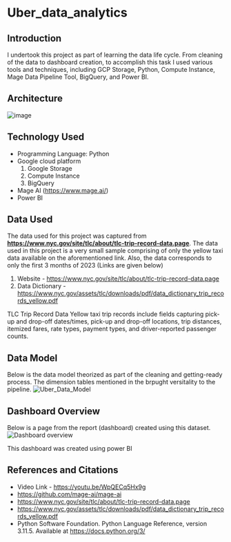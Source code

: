 # Uber_data_analytics

## Introduction
I undertook this project as part of learning the data life cycle. From cleaning of the data to dashboard creation, to accomplish this task I used various tools and techniques, including GCP Storage, Python, Compute Instance, Mage Data Pipeline Tool, BigQuery, and Power BI.

## Architecture
![image](https://github.com/Mayank07Joshi/Taxi_data_analytics/assets/60167970/168a121e-ab7b-4448-87ac-f0bcb5298149)

## Technology Used
  * Programming Language: Python
  * Google cloud platform
    1. Google Storage
    2. Compute Instance
    3. BigQuery
  * Mage AI (https://www.mage.ai/)
  * Power BI

## Data Used
The data used for this project was captured from **https://www.nyc.gov/site/tlc/about/tlc-trip-record-data.page**. The data used in this project is a very small sample comprising of only the yellow taxi data available on the aforementioned link. Also, the data corresponds to only the first 3 months of 2023 (Links are given below)

1. Website - https://www.nyc.gov/site/tlc/about/tlc-trip-record-data.page
2. Data Dictionary - https://www.nyc.gov/assets/tlc/downloads/pdf/data_dictionary_trip_records_yellow.pdf

TLC Trip Record Data Yellow taxi trip records include fields capturing pick-up and drop-off dates/times, pick-up and drop-off locations, trip distances, itemized fares, rate types, payment types, and driver-reported passenger counts.

## Data Model
Below is the data model theorized as part of the cleaning and getting-ready process. The dimension tables mentioned in the brpught versitality to the pipeline.
![Uber_Data_Model](https://github.com/Mayank07Joshi/Taxi_data_analytics/assets/60167970/832352c6-2020-4538-abd5-3f91661c3a97)

## Dashboard Overview
Below is a page from the report (dashboard) created using this dataset.
![Dashboard overview](https://github.com/Mayank07Joshi/Taxi_data_analytics/assets/60167970/ae6aa5b0-3258-4968-8915-db4d11b10fd1)

This dashboard was created using power BI

## References and Citations
- Video Link - https://youtu.be/WpQECq5Hx9g
- https://github.com/mage-ai/mage-ai
- https://www.nyc.gov/site/tlc/about/tlc-trip-record-data.page
- https://www.nyc.gov/assets/tlc/downloads/pdf/data_dictionary_trip_records_yellow.pdf
- Python Software Foundation. Python Language Reference, version 3.11.5. Available at https://docs.python.org/3/
